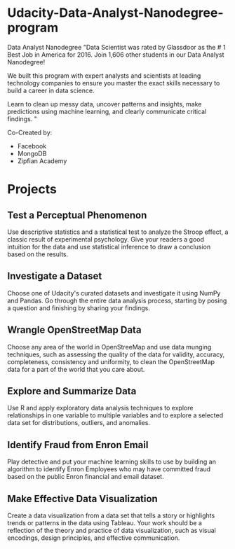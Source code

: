 # Udacity-Data-Analyst-Nanodegree-program
Data Analyst Nanodegree
"Data Scientist was rated by Glassdoor as the # 1 Best Job in America for 2016. Join 1,606 other students in our Data Analyst Nanodegree!

We built this program with expert analysts and scientists at leading technology companies to ensure you master the exact skills necessary to build a career in data science.

Learn to clean up messy data, uncover patterns and insights, make predictions using machine learning, and clearly communicate critical findings. "

Co-Created by:

* Facebook
* MongoDB
* Zipfian Academy

# Projects
## Test a Perceptual Phenomenon
Use descriptive statistics and a statistical test to analyze the Stroop effect, a classic result of experimental psychology. Give your readers a good intuition for the data and use statistical inference to draw a conclusion based on the results.


## Investigate a Dataset
Choose one of Udacity's curated datasets and investigate it using NumPy and Pandas. Go through the entire data analysis process, starting by posing a question and finishing by sharing your findings.



## Wrangle OpenStreetMap Data
Choose any area of the world in OpenStreeMap and use data munging techniques, such as assessing the quality of the data for validity, accuracy, completeness, consistency and uniformity, to clean the OpenStreetMap data for a part of the world that you care about.


## Explore and Summarize Data
Use R and apply exploratory data analysis techniques to explore relationships in one variable to multiple variables and to explore a selected data set for distributions, outliers, and anomalies.


## Identify Fraud from Enron Email
Play detective and put your machine learning skills to use by building an algorithm to identify Enron Employees who may have committed fraud based on the public Enron financial and email dataset.

## Make Effective Data Visualization
Create a data visualization from a data set that tells a story or highlights trends or patterns in the data using Tableau. Your work should be a reflection of the theory and practice of data visualization, such as visual encodings, design principles, and effective communication.


